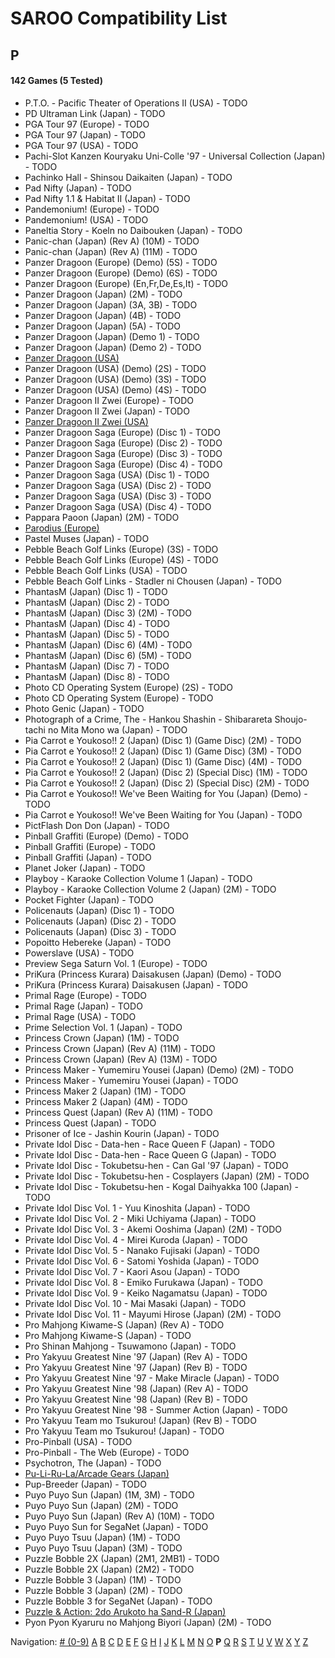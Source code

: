 # SAROO Compatibility List

## P

#### 142 Games (5 Tested)

- P.T.O. - Pacific Theater of Operations II (USA) - TODO
- PD Ultraman Link (Japan) - TODO
- PGA Tour 97 (Europe) - TODO
- PGA Tour 97 (Japan) - TODO
- PGA Tour 97 (USA) - TODO
- Pachi-Slot Kanzen Kouryaku Uni-Colle '97 - Universal Collection (Japan) - TODO
- Pachinko Hall - Shinsou Daikaiten (Japan) - TODO
- Pad Nifty (Japan) - TODO
- Pad Nifty 1.1 & Habitat II (Japan) - TODO
- Pandemonium! (Europe) - TODO
- Pandemonium! (USA) - TODO
- Paneltia Story - Koeln no Daibouken (Japan) - TODO
- Panic-chan (Japan) (Rev A) (10M) - TODO
- Panic-chan (Japan) (Rev A) (11M) - TODO
- Panzer Dragoon (Europe) (Demo) (5S) - TODO
- Panzer Dragoon (Europe) (Demo) (6S) - TODO
- Panzer Dragoon (Europe) (En,Fr,De,Es,It) - TODO
- Panzer Dragoon (Japan) (2M) - TODO
- Panzer Dragoon (Japan) (3A, 3B) - TODO
- Panzer Dragoon (Japan) (4B) - TODO
- Panzer Dragoon (Japan) (5A) - TODO
- Panzer Dragoon (Japan) (Demo 1) - TODO
- Panzer Dragoon (Japan) (Demo 2) - TODO
- [Panzer Dragoon (USA)](../Regions/USA/MK-81009/01/README.md)
- Panzer Dragoon (USA) (Demo) (2S) - TODO
- Panzer Dragoon (USA) (Demo) (3S) - TODO
- Panzer Dragoon (USA) (Demo) (4S) - TODO
- Panzer Dragoon II Zwei (Europe) - TODO
- Panzer Dragoon II Zwei (Japan) - TODO
- [Panzer Dragoon II Zwei (USA)](../Regions/USA/MK-81022/01/README.md)
- Panzer Dragoon Saga (Europe) (Disc 1) - TODO
- Panzer Dragoon Saga (Europe) (Disc 2) - TODO
- Panzer Dragoon Saga (Europe) (Disc 3) - TODO
- Panzer Dragoon Saga (Europe) (Disc 4) - TODO
- Panzer Dragoon Saga (USA) (Disc 1) - TODO
- Panzer Dragoon Saga (USA) (Disc 2) - TODO
- Panzer Dragoon Saga (USA) (Disc 3) - TODO
- Panzer Dragoon Saga (USA) (Disc 4) - TODO
- Pappara Paoon (Japan) (2M) - TODO
- [Parodius (Europe)](../Regions/Europe/T-9501H-50/01/README.md)
- Pastel Muses (Japan) - TODO
- Pebble Beach Golf Links (Europe) (3S) - TODO
- Pebble Beach Golf Links (Europe) (4S) - TODO
- Pebble Beach Golf Links (USA) - TODO
- Pebble Beach Golf Links - Stadler ni Chousen (Japan) - TODO
- PhantasM (Japan) (Disc 1) - TODO
- PhantasM (Japan) (Disc 2) - TODO
- PhantasM (Japan) (Disc 3) (2M) - TODO
- PhantasM (Japan) (Disc 4) - TODO
- PhantasM (Japan) (Disc 5) - TODO
- PhantasM (Japan) (Disc 6) (4M) - TODO
- PhantasM (Japan) (Disc 6) (5M) - TODO
- PhantasM (Japan) (Disc 7) - TODO
- PhantasM (Japan) (Disc 8) - TODO
- Photo CD Operating System (Europe) (2S) - TODO
- Photo CD Operating System (Europe) - TODO
- Photo Genic (Japan) - TODO
- Photograph of a Crime, The - Hankou Shashin - Shibarareta Shoujo-tachi no Mita Mono wa (Japan) - TODO
- Pia Carrot e Youkoso!! 2 (Japan) (Disc 1) (Game Disc) (2M) - TODO
- Pia Carrot e Youkoso!! 2 (Japan) (Disc 1) (Game Disc) (3M) - TODO
- Pia Carrot e Youkoso!! 2 (Japan) (Disc 1) (Game Disc) (4M) - TODO
- Pia Carrot e Youkoso!! 2 (Japan) (Disc 2) (Special Disc) (1M) - TODO
- Pia Carrot e Youkoso!! 2 (Japan) (Disc 2) (Special Disc) (2M) - TODO
- Pia Carrot e Youkoso!! We've Been Waiting for You (Japan) (Demo) - TODO
- Pia Carrot e Youkoso!! We've Been Waiting for You (Japan) - TODO
- PictFlash Don Don (Japan) - TODO
- Pinball Graffiti (Europe) (Demo) - TODO
- Pinball Graffiti (Europe) - TODO
- Pinball Graffiti (Japan) - TODO
- Planet Joker (Japan) - TODO
- Playboy - Karaoke Collection Volume 1 (Japan) - TODO
- Playboy - Karaoke Collection Volume 2 (Japan) (2M) - TODO
- Pocket Fighter (Japan) - TODO
- Policenauts (Japan) (Disc 1) - TODO
- Policenauts (Japan) (Disc 2) - TODO
- Policenauts (Japan) (Disc 3) - TODO
- Popoitto Hebereke (Japan) - TODO
- Powerslave (USA) - TODO
- Preview Sega Saturn Vol. 1 (Europe) - TODO
- PriKura (Princess Kurara) Daisakusen (Japan) (Demo) - TODO
- PriKura (Princess Kurara) Daisakusen (Japan) - TODO
- Primal Rage (Europe) - TODO
- Primal Rage (Japan) - TODO
- Primal Rage (USA) - TODO
- Prime Selection Vol. 1 (Japan) - TODO
- Princess Crown (Japan) (1M) - TODO
- Princess Crown (Japan) (Rev A) (11M) - TODO
- Princess Crown (Japan) (Rev A) (13M) - TODO
- Princess Maker - Yumemiru Yousei (Japan) (Demo) (2M) - TODO
- Princess Maker - Yumemiru Yousei (Japan) - TODO
- Princess Maker 2 (Japan) (1M) - TODO
- Princess Maker 2 (Japan) (4M) - TODO
- Princess Quest (Japan) (Rev A) (11M) - TODO
- Princess Quest (Japan) - TODO
- Prisoner of Ice - Jashin Kourin (Japan) - TODO
- Private Idol Disc - Data-hen - Race Queen F (Japan) - TODO
- Private Idol Disc - Data-hen - Race Queen G (Japan) - TODO
- Private Idol Disc - Tokubetsu-hen - Can Gal '97 (Japan) - TODO
- Private Idol Disc - Tokubetsu-hen - Cosplayers (Japan) (2M) - TODO
- Private Idol Disc - Tokubetsu-hen - Kogal Daihyakka 100 (Japan) - TODO
- Private Idol Disc Vol. 1 - Yuu Kinoshita (Japan) - TODO
- Private Idol Disc Vol. 2 - Miki Uchiyama (Japan) - TODO
- Private Idol Disc Vol. 3 - Akemi Ooshima (Japan) (2M) - TODO
- Private Idol Disc Vol. 4 - Mirei Kuroda (Japan) - TODO
- Private Idol Disc Vol. 5 - Nanako Fujisaki (Japan) - TODO
- Private Idol Disc Vol. 6 - Satomi Yoshida (Japan) - TODO
- Private Idol Disc Vol. 7 - Kaori Asou (Japan) - TODO
- Private Idol Disc Vol. 8 - Emiko Furukawa (Japan) - TODO
- Private Idol Disc Vol. 9 - Keiko Nagamatsu (Japan) - TODO
- Private Idol Disc Vol. 10 - Mai Masaki (Japan) - TODO
- Private Idol Disc Vol. 11 - Mayumi Hirose (Japan) (2M) - TODO
- Pro Mahjong Kiwame-S (Japan) (Rev A) - TODO
- Pro Mahjong Kiwame-S (Japan) - TODO
- Pro Shinan Mahjong - Tsuwamono (Japan) - TODO
- Pro Yakyuu Greatest Nine '97 (Japan) (Rev A) - TODO
- Pro Yakyuu Greatest Nine '97 (Japan) (Rev B) - TODO
- Pro Yakyuu Greatest Nine '97 - Make Miracle (Japan) - TODO
- Pro Yakyuu Greatest Nine '98 (Japan) (Rev A) - TODO
- Pro Yakyuu Greatest Nine '98 (Japan) (Rev B) - TODO
- Pro Yakyuu Greatest Nine '98 - Summer Action (Japan) - TODO
- Pro Yakyuu Team mo Tsukurou! (Japan) (Rev B) - TODO
- Pro Yakyuu Team mo Tsukurou! (Japan) - TODO
- Pro-Pinball (USA) - TODO
- Pro-Pinball - The Web (Europe) - TODO
- Psychotron, The (Japan) - TODO
- [Pu-Li-Ru-La/Arcade Gears (Japan)](../Regions/Japan/T-26106G/01/README.md)
- Pup-Breeder (Japan) - TODO
- Puyo Puyo Sun (Japan) (1M, 3M) - TODO
- Puyo Puyo Sun (Japan) (2M) - TODO
- Puyo Puyo Sun (Japan) (Rev A) (10M) - TODO
- Puyo Puyo Sun for SegaNet (Japan) - TODO
- Puyo Puyo Tsuu (Japan) (1M) - TODO
- Puyo Puyo Tsuu (Japan) (3M) - TODO
- Puzzle Bobble 2X (Japan) (2M1, 2MB1) - TODO
- Puzzle Bobble 2X (Japan) (2M2) - TODO
- Puzzle Bobble 3 (Japan) (1M) - TODO
- Puzzle Bobble 3 (Japan) (2M) - TODO
- Puzzle Bobble 3 for SegaNet (Japan) - TODO
- [Puzzle & Action: 2do Arukoto ha Sand-R (Japan)](../Regions/Japan/T-6802G/01/README.md)
- Pyon Pyon Kyaruru no Mahjong Biyori (Japan) (2M) - TODO

Navigation:
[# (0-9)](./09.md) [A](./A.md) [B](./B.md) [C](./C.md) [D](./D.md) [E](./E.md) [F](./F.md) [G](./G.md) [H](./H.md) [I](./I.md) [J](./J.md) [K](./K.md) [L](./L.md) [M](./M.md) [N](./N.md) [O](./O.md) **P** [Q](./Q.md) [R](./R.md) [S](./S.md) [T](./T.md) [U](./U.md) [V](./V.md) [W](./W.md) [X](./X.md) [Y](./Y.md) [Z](./Z.md)
